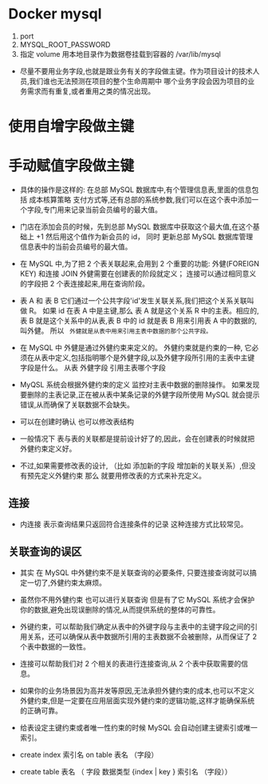 # Docker mysql

1. port
2. MYSQL_ROOT_PASSWORD
3. 指定 volume 用本地目录作为数据卷挂载到容器的 /var/lib/mysql

- 尽量不要用业务字段,也就是跟业务有关的字段做主键。作为项目设计的技术人员,我们谁也无法预测在项目的整个生命周期中 哪个业务字段会因为项目的业务需求而有重复,或者重用之类的情况出现。

# 使用自增字段做主键

# 手动赋值字段做主键

- 具体的操作是这样的: 在总部 MySQL 数据库中,有个管理信息表,里面的信息包括 成本核算策略 支付方式等,还有总部的系统参数,我们可以在这个表中添加一个字段,专门用来记录当前会员编号的最大值。

* 门店在添加会员的时候，先到总部 MySQL 数据库中获取这个最大值,在这个基础上 +1 然后用这个值作为新会员的 id， 同时 更新总部 MySQL 数据库管理信息表中的当前会员编号的最大值。

* 在 MySQL 中,为了把 2 个表关联起来,会用到 2 个重要的功能: 外健(FOREIGN KEY) 和连接 JOIN 外健需要在创建表的阶段就定义； 连接可以通过相同意义的字段把 2 个表连接起来,用在查询阶段。

* 表 A 和 表 B 它们通过一个公共字段'id'发生关联关系,我们把这个关系关联叫做 R。 如果 id 在表 A 中是主键,那么 表 A 就是这个关系 R 中的主表。相应的, 表 B 就是这个关系中的从表,表 B 中的 id 就是表 B 用来引用表 A 中的数据的,叫外健。 所以 ` 外健就是从表中用来引用主表中数据的那个公共字段。`

* 在 MySQL 中 外健是通过外健约束来定义的。 外健约束就是约束的一种, 它必须在从表中定义,包括指明哪个是外健字段,以及外健字段所引用的主表中主键字段是什么。 从表 外健字段 引用主表哪个字段
* MyQSL 系统会根据外健约束的定义 监控对主表中数据的删除操作。 如果发现要删除的主表记录,正在被从表中某条记录的外健字段所使用 MySQL 就会提示错误,从而确保了关联数据不会缺失。

* 可以在创建时确认 也可以修改表结构
* 一般情况下 表与表的关联都是提前设计好了的,因此，会在创建表的时候就把 外健约束定义好。
* 不过,如果需要修改表的设计, （比如 添加新的字段 增加新的关联关系）,但没有预先定义外健约束 那么 就要用修改表的方式来补充定义。

## 连接

- 内连接 表示查询结果只返回符合连接条件的记录 这种连接方式比较常见。

## 关联查询的误区

- 其实 在 MySQL 中外健约束不是关联查询的必要条件, 只要连接查询就可以搞定一切了,外健约束太麻烦。

* 虽然你不用外健约束 也可以进行关联查询 但是有了它 MySQL 系统才会保护你的数据,避免出现误删除的情况,从而提供系统的整体的可靠性。

* 外键约束，可以帮助我们确定从表中的外键字段与主表中的主键字段之间的引用关系，还可以确保从表中数据所引用的主表数据不会被删除，从而保证了 2 个表中数据的一致性。

* 连接可以帮助我们对 2 个相关的表进行连接查询,从 2 个表中获取需要的信息。

* 如果你的业务场景因为高并发等原因,无法承担外健约束的成本,也可以不定义外健约束,但是一定要在应用层面实现外健约束的逻辑功能,这样才能确保系统的正确可靠。

* 给表设定主键约束或者唯一性约束的时候 MySQL 会自动创建主键索引或唯一索引。
* create index 索引名 on table 表名 （字段）
* create table 表名 （ 字段 数据类型 {index | key } 索引名 （字段））
